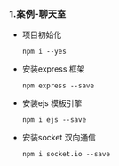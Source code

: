 ### 1.案例-聊天室

- 项目初始化

  ```
  npm i --yes
  ```

- 安装express 框架

  ```
  npm express --save
  ```

- 安装ejs 模板引擎

  ```
  npm i ejs --save
  ```

- 安装socket 双向通信

  ```
  npm i socket.io --save
  ```



